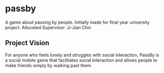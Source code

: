 # passby
A game about passing by people. Initially made for final year university project. Allocated Supervisor: Ji-Jian Chin
## Project Vision
For anyone who feels lonely and struggles with social interaction, PassBy is a social mobile game that facilitates social interaction and allows people to make friends simply by walking past them.